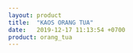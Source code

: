 ```yaml
---
layout: product
title:  "KAOS ORANG TUA"
date:   2019-12-17 11:13:54 +0700
product: orang_tua
---
```


